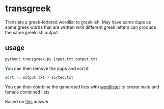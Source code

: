 # transgreek

Translate a greek-lettered wordlist to greeklish. May have some dups as some greek words that are written with different greek letters can produce the same greeklish output.

## usage

```bash
python3 transgreek.py input.txt output.txt
```

You can then remove the dups and sort it

```bash
sort -u output.txt > sorted.txt
```

You can then combine the generated lists with
[wordlister](https://github.com/servomekanism/wordlister) to create male and female
combined lists

Based on [this](https://stackoverflow.com/questions/59552782/how-to-convert-characters-from-greek-to-english-python) answer.
